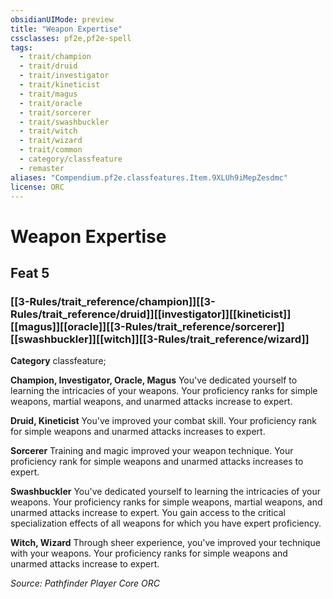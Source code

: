 ```yaml
---
obsidianUIMode: preview
title: "Weapon Expertise"
cssclasses: pf2e,pf2e-spell
tags:
  - trait/champion
  - trait/druid
  - trait/investigator
  - trait/kineticist
  - trait/magus
  - trait/oracle
  - trait/sorcerer
  - trait/swashbuckler
  - trait/witch
  - trait/wizard
  - trait/common
  - category/classfeature
  - remaster
aliases: "Compendium.pf2e.classfeatures.Item.9XLUh9iMepZesdmc"
license: ORC
---
```

# Weapon Expertise
## Feat 5
### [[3-Rules/trait_reference/champion]][[3-Rules/trait_reference/druid]][[investigator]][[kineticist]][[magus]][[oracle]][[3-Rules/trait_reference/sorcerer]][[swashbuckler]][[witch]][[3-Rules/trait_reference/wizard]]

**Category** classfeature; 




**Champion, Investigator, Oracle, Magus** You've dedicated yourself to learning the intricacies of your weapons. Your proficiency ranks for simple weapons, martial weapons, and unarmed attacks increase to expert.

**Druid, Kineticist** You've improved your combat skill. Your proficiency rank for simple weapons and unarmed attacks increases to expert.

**Sorcerer** Training and magic improved your weapon technique. Your proficiency rank for simple weapons and unarmed attacks increases to expert.

**Swashbuckler** You've dedicated yourself to learning the intricacies of your weapons. Your proficiency ranks for simple weapons, martial weapons, and unarmed attacks increase to expert. You gain access to the critical specialization effects of all weapons for which you have expert proficiency.

**Witch, Wizard** Through sheer experience, you've improved your technique with your weapons. Your proficiency ranks for simple weapons and unarmed attacks increase to expert.

*Source: Pathfinder Player Core*
*ORC*